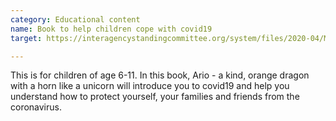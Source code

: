 ```yaml
---
category: Educational content
name: Book to help children cope with covid19
target: https://interagencystandingcommittee.org/system/files/2020-04/My%20Hero%20is%20You%2C%20Storybook%20for%20Children%20on%20COVID-19.pdf

---
```

This is for children of age 6-11. 
In this book, Ario - a kind, orange dragon with a horn like a unicorn will introduce you to covid19 and help you understand how to protect yourself, your families and friends from the coronavirus. 
